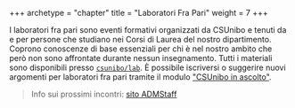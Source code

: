 +++
archetype = "chapter"
title = "Laboratori Fra Pari"
weight = 7
+++

I laboratori fra pari sono eventi formativi organizzati da CSUnibo e tenuti da e
per persone che studiano nei Corsi di Laurea del nostro dipartimento. Coprono
conoscenze di base essenziali per chi è nel nostro ambito che però non sono
affrontate durante nessun insegnamento. Tutti i materiali sono disponibili
presso [`csunibo/lab`](https://github.com/csunibo/lab). È possibile iscriversi
o suggerire nuovi argomenti per laboratori fra pari tramite il modulo ["CSUnibo
in ascolto"](https://lr533gb3hpt.typeform.com/to/m5fzNCsW).

> Info sui prossimi incontri: [sito ADMStaff](https://students.cs.unibo.it)
